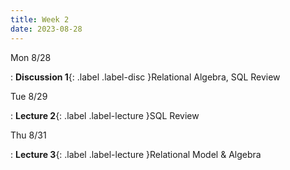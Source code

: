 ```yaml
---
title: Week 2
date: 2023-08-28
---
```


Mon 8/28

: **Discussion 1**{: .label .label-disc }Relational Algebra, SQL Review

Tue 8/29

: **Lecture 2**{: .label .label-lecture }SQL Review

Thu 8/31

: **Lecture 3**{: .label .label-lecture }Relational Model & Algebra

